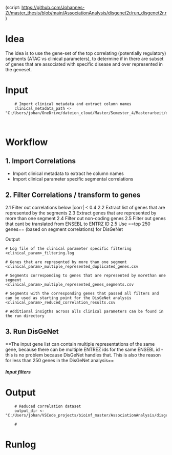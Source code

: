(script: https://github.com/Johannes-Zi/master_thesis/blob/main/AssociationAnalysis/disgenet2r/run_disgenet2r.r)

# Idea
The idea is to use the gene-set of the top correlating (potentially regulatory) segments (ATAC vs clinical parameters), to determine if in there are subset of genes that are associated with specific disease and over represented in the geneset.
# Input
```
	# Import clinical metadata and extract column names
	clinical_metadata_path <- "C:/Users/johan/OneDrive/dateien_cloud/Master/Semester_4/Masterarbeit/data/pulmanory_hypertension/clinical_data/version_26.05.24/isolated_metadata.csv"



```
# Workflow
## 1. Import Correlations
* Import clinical metadata to extract he column names
* Import clinical parameter specific segmental correlations
## 2. Filter Correlations / transform to genes
2.1 Filter out correlations below |corr| < 0.4
2.2 Extract list of genes that are represented by the segments
2.3 Extract genes that are represented by more than one segment
2.4 Filter out non-coding genes
2.5 Filter out genes that cant be translated from ENSEBL to ENTRZ ID
2.5 Use ==top 250 genes== (based on segment correlations) for DisGeNet


Output
```
# Log file of the clinical parameter specific filtering
<clinical_param>_filtering.log

# Genes that are represented by more than one segment
<clinical_param>_multiple_represented_duplicated_genes.csv

# Segments corresponding to genes that are represented by morethan one segment
<clinical_param>_multiple_represented_genes_segments.csv

# Segments with the corresponding genes that passed all filters and can be used as starting point for the DisGeNet analysis
<clinical_param>_reduced_correlation_results.csv

# Additional insigths across alls clinical parameters can be found in the run directory
```

## 3. Run DisGeNet

==The input gene list can contain multiple representations of the same gene, because there can be multiple ENTREZ ids for the same ENSEBL id - this is no problem because DisGeNet handles that. This is also the reason for less than 250 genes in the DisGeNet analysis==
##### Input filters

# Output
```
	# Reduced correlation dataset
	output_dir <- "C:/Users/johan/VSCode_projects/bioinf_master/AssociationAnalysis/disgenet2r/runs/combined_corr_cv_pear_04_thres/spear_thres_04_up_to_200_coding_genes/corr_based_gene_filtering/"

	# 
```

# Runlog